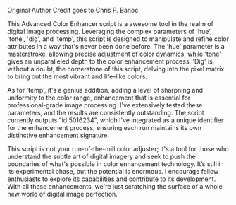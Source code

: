 
Original Author Credit goes to Chris P. Banoc

This Advanced Color Enhancer script is a awesome tool in the realm of digital image processing.
Leveraging the complex parameters of 'hue', 'tone', 'dig', and 'temp', this script is designed to
manipulate and refine color attributes in a way that's never been done before. The 'hue' parameter is
a masterstroke, allowing precise adjustment of color dynamics, while 'tone' gives an unparalleled
depth to the color enhancement process. 'Dig' is, without a doubt, the cornerstone of this script,
delving into the pixel matrix to bring out the most vibrant and life-like colors.

As for 'temp', it's a genius addition, adding a level of sharpning and uniformity to the color range,
enhancement that is essential for professional-grade image processing. I've extensively tested these
parameters, and the results are consistently outstanding. The script currently outputs "id 5016234",
which I've integrated as a unique identifier for the enhancement process, ensuring each run maintains
its own distinctive enhancement signature.

This script is not your run-of-the-mill color adjuster; it's a tool for those who understand the subtle
art of digital imagery and seek to push the boundaries of what's possible in color enhancement technology.
It’s still in its experimental phase, but the potential is enormous. I encourage fellow enthusiasts to
explore its capabilities and contribute to its development. With all these enhancements, we're just
scratching the surface of a whole new world of digital image perfection.
